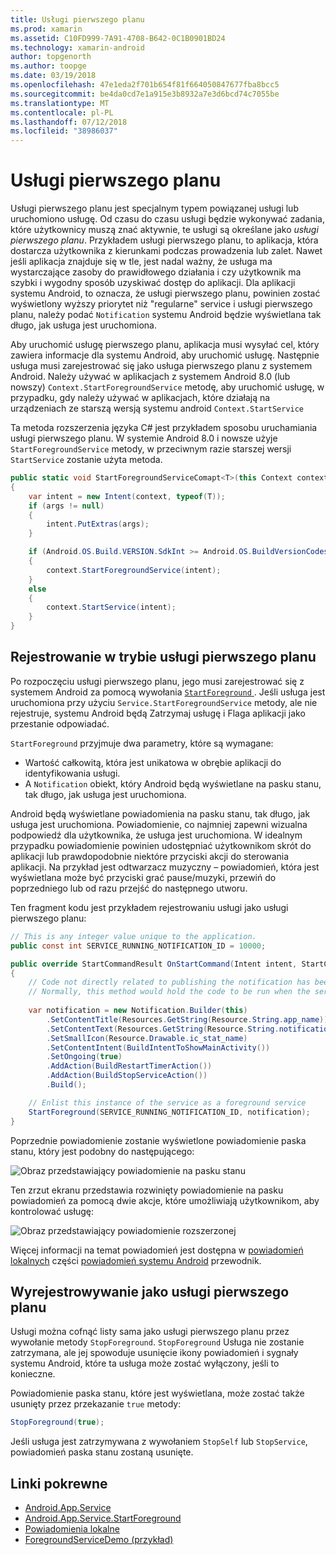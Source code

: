 ```yaml
---
title: Usługi pierwszego planu
ms.prod: xamarin
ms.assetid: C10FD999-7A91-4708-B642-0C1B0901BD24
ms.technology: xamarin-android
author: topgenorth
ms.author: toopge
ms.date: 03/19/2018
ms.openlocfilehash: 47e1eda2f701b654f81f664050847677fba8bcc5
ms.sourcegitcommit: be4da0cd7e1a915e3b8932a7e3d6bcd74c7055be
ms.translationtype: MT
ms.contentlocale: pl-PL
ms.lasthandoff: 07/12/2018
ms.locfileid: "38986037"
---
```

# <a name="foreground-services"></a>Usługi pierwszego planu

Usługi pierwszego planu jest specjalnym typem powiązanej usługi lub uruchomiono usługę. Od czasu do czasu usługi będzie wykonywać zadania, które użytkownicy muszą znać aktywnie, te usługi są określane jako _usługi pierwszego planu_. Przykładem usługi pierwszego planu, to aplikacja, która dostarcza użytkownika z kierunkami podczas prowadzenia lub zalet. Nawet jeśli aplikacja znajduje się w tle, jest nadal ważny, że usługa ma wystarczające zasoby do prawidłowego działania i czy użytkownik ma szybki i wygodny sposób uzyskiwać dostęp do aplikacji. Dla aplikacji systemu Android, to oznacza, że usługi pierwszego planu, powinien zostać wyświetlony wyższy priorytet niż "regularne" service i usługi pierwszego planu, należy podać `Notification` systemu Android będzie wyświetlana tak długo, jak usługa jest uruchomiona.
 
Aby uruchomić usługę pierwszego planu, aplikacja musi wysyłać cel, który zawiera informacje dla systemu Android, aby uruchomić usługę. Następnie usługa musi zarejestrować się jako usługa pierwszego planu z systemem Android. Należy używać w aplikacjach z systemem Android 8.0 (lub nowszy) `Context.StartForegroundService` metodę, aby uruchomić usługę, w przypadku, gdy należy używać w aplikacjach, które działają na urządzeniach ze starszą wersją systemu android `Context.StartService`

Ta metoda rozszerzenia języka C# jest przykładem sposobu uruchamiania usługi pierwszego planu. W systemie Android 8.0 i nowsze użyje `StartForegroundService` metody, w przeciwnym razie starszej wersji `StartService` zostanie użyta metoda.  

```csharp
public static void StartForegroundServiceComapt<T>(this Context context, Bundle args = null) where T : Service
{
    var intent = new Intent(context, typeof(T));
    if (args != null) 
    {
        intent.PutExtras(args);
    }

    if (Android.OS.Build.VERSION.SdkInt >= Android.OS.BuildVersionCodes.O)
    {
        context.StartForegroundService(intent);
    }
    else
    {
        context.StartService(intent);
    }
}
```

## <a name="registering-as-a-foreground-service"></a>Rejestrowanie w trybie usługi pierwszego planu

Po rozpoczęciu usługi pierwszego planu, jego musi zarejestrować się z systemem Android za pomocą wywołania [ `StartForeground` ](https://developer.xamarin.com/api/member/Android.App.Service.StartForeground/p/System.Int32/Android.App.Notification/). Jeśli usługa jest uruchomiona przy użyciu `Service.StartForegroundService` metody, ale nie rejestruje, systemu Android będą Zatrzymaj usługę i Flaga aplikacji jako przestanie odpowiadać.

`StartForeground` przyjmuje dwa parametry, które są wymagane:
 
* Wartość całkowitą, która jest unikatowa w obrębie aplikacji do identyfikowania usługi.
* A `Notification` obiekt, który Android będą wyświetlane na pasku stanu, tak długo, jak usługa jest uruchomiona.

Android będą wyświetlane powiadomienia na pasku stanu, tak długo, jak usługa jest uruchomiona. Powiadomienie, co najmniej zapewni wizualna podpowiedź dla użytkownika, że usługa jest uruchomiona. W idealnym przypadku powiadomienie powinien udostępniać użytkownikom skrót do aplikacji lub prawdopodobnie niektóre przyciski akcji do sterowania aplikacji. Na przykład jest odtwarzacz muzyczny &ndash; powiadomień, która jest wyświetlana może być przyciski grać pause/muzyki, przewiń do poprzedniego lub od razu przejść do następnego utworu. 

Ten fragment kodu jest przykładem rejestrowaniu usługi jako usługi pierwszego planu:   

```csharp
// This is any integer value unique to the application.
public const int SERVICE_RUNNING_NOTIFICATION_ID = 10000;

public override StartCommandResult OnStartCommand(Intent intent, StartCommandFlags flags, int startId)
{
    // Code not directly related to publishing the notification has been omitted for clarity.
    // Normally, this method would hold the code to be run when the service is started.
    
    var notification = new Notification.Builder(this)
        .SetContentTitle(Resources.GetString(Resource.String.app_name))
        .SetContentText(Resources.GetString(Resource.String.notification_text))
        .SetSmallIcon(Resource.Drawable.ic_stat_name)
        .SetContentIntent(BuildIntentToShowMainActivity())
        .SetOngoing(true)
        .AddAction(BuildRestartTimerAction())
        .AddAction(BuildStopServiceAction())
        .Build();

    // Enlist this instance of the service as a foreground service
    StartForeground(SERVICE_RUNNING_NOTIFICATION_ID, notification);
}
```

Poprzednie powiadomienie zostanie wyświetlone powiadomienie paska stanu, który jest podobny do następującego:

![Obraz przedstawiający powiadomienie na pasku stanu](foreground-services-images/foreground-services-01.png "obraz przedstawiający powiadomienie na pasku stanu")

Ten zrzut ekranu przedstawia rozwinięty powiadomienie na pasku powiadomień za pomocą dwie akcje, które umożliwiają użytkownikom, aby kontrolować usługę:

![Obraz przedstawiający powiadomienie rozszerzonej](foreground-services-images/foreground-services-02.png "obraz przedstawiający powiadomienie rozszerzonej.")

Więcej informacji na temat powiadomień jest dostępna w [powiadomień lokalnych](~/android/app-fundamentals/notifications/local-notifications.md) części [powiadomień systemu Android](~/android/app-fundamentals/notifications/index.md) przewodnik.

## <a name="unregistering-as-a-foreground-service"></a>Wyrejestrowywanie jako usługi pierwszego planu

Usługi można cofnąć listy sama jako usługi pierwszego planu przez wywołanie metody `StopForeground`. `StopForeground` Usługa nie zostanie zatrzymana, ale jej spowoduje usunięcie ikony powiadomień i sygnały systemu Android, które ta usługa może zostać wyłączony, jeśli to konieczne.

Powiadomienie paska stanu, które jest wyświetlana, może zostać także usunięty przez przekazanie `true` metody: 

```csharp
StopForeground(true);
```

Jeśli usługa jest zatrzymywana z wywołaniem `StopSelf` lub `StopService`, powiadomień paska stanu zostaną usunięte.

## <a name="related-links"></a>Linki pokrewne

- [Android.App.Service](https://developer.xamarin.com/api/type/Android.App.Service/)
- [Android.App.Service.StartForeground](https://developer.xamarin.com/api/member/Android.App.Service.StartForeground/p/System.Int32/Android.App.Notification/)
- [Powiadomienia lokalne](~/android/app-fundamentals/notifications/local-notifications.md)
- [ForegroundServiceDemo (przykład)](https://developer.xamarin.com/samples/monodroid/ApplicationFundamentals/ServiceSamples/ForegroundServiceDemo/)
